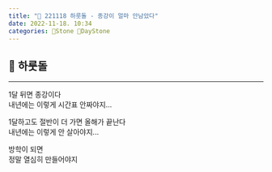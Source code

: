 ```yaml
---
title: "🌱 221118 하룻돌 - 종강이 얼마 안남았다"
date: 2022-11-18. 10:34
categories: 🗿Stone 🌱DayStone
---
```


## 🗿 하룻돌

---

1달 뒤면 종강이다  
내년에는 이렇게 시간표 안짜야지...

1달하고도 절반이 더 가면 올해가 끝난다  
내년에는 이렇게 안 살아야지...

방학이 되면  
정말 열심히 만들어야지  
